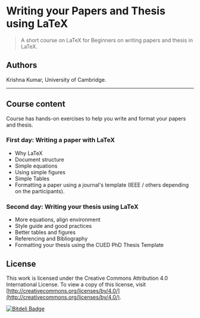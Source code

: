 Writing your Papers and Thesis using LaTeX
===========================================
> A short course on LaTeX for Beginners on writing papers and thesis in LaTeX. 

## Authors
Krishna Kumar, 
University of Cambridge. 

----------------------------------------------------------------------------------
## Course content

Course has hands-on exercises to help you write and format your papers and thesis.

###  First day: Writing a paper with LaTeX

*    Why LaTeX
*    Document structure
*    Simple equations
*    Using simple figures
*    Simple Tables
*    Formatting a paper using a journal's template (IEEE / others depending on the participants).

###   Second day: Writing your thesis using LaTeX

*    More equations, align environment
*    Style guide and good practices
*    Better tables and figures
*    Referencing and Bibliography
*    Formatting your thesis using the CUED PhD Thesis Template

## License
This work is licensed under the Creative Commons Attribution 4.0 International License. To view a copy of this license, visit [http://creativecommons.org/licenses/by/4.0/](http://creativecommons.org/licenses/by/4.0/).

[![Bitdeli Badge](https://d2weczhvl823v0.cloudfront.net/kks32/latex/trend.png)](https://bitdeli.com/free "Bitdeli Badge")

